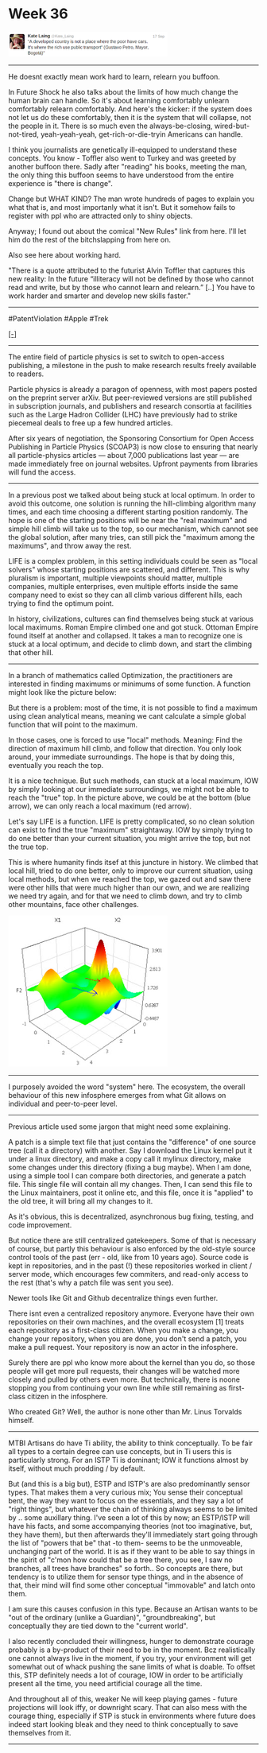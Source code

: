 # Week 36

![](3546.png)

---

He doesnt exactly mean work hard to learn, relearn you buffoon.

In Future Shock he also talks about the limits of how much change the human brain can handle. So it's about learning comfortably unlearn comfortably relearn comfortably. And here's the kicker: if the system  does not let us do these comfortably, then it is the system that will collapse, not the people in it. There is so much even the always-be-closing, wired-but-not-tired, yeah-yeah-yeah, get-rich-or-die-tryin Americans  can handle. 

I think you journalists are genetically ill-equipped to understand these concepts. You know - Toffler also went to Turkey and was  greeted by another buffoon there. Sadly after "reading" his books,  meeting the man, the only thing this buffoon seems to have understood from the entire experience is "there is change".

Change but WHAT KIND? The man wrote hundreds of pages to explain you what that is, and most importanly what it isn't. But it somehow fails to register with ppl who are attracted only to shiny objects. 

Anyway; I found out about the comical "New Rules" link from here. I'll let him do the rest of the bitchslapping from here on. 

Also see here about working hard.

"There is a quote attributed to the futurist Alvin Toffler that
captures this new reality: In the future “illiteracy will not be
defined by those who cannot read and write, but by those who cannot
learn and relearn.” [..] You have to work harder and smarter and
develop new skills faster."

---

\#PatentViolation \#Apple \#Trek

[[-]](https://youtu.be/rAtje5weAU0)

---


The entire field of particle physics is set to switch to open-access
publishing, a milestone in the push to make research results freely
available to readers.

Particle physics is already a paragon of openness, with most papers
posted on the preprint server arXiv. But peer-reviewed versions are
still published in subscription journals, and publishers and research
consortia at facilities such as the Large Hadron Collider (LHC) have
previously had to strike piecemeal deals to free up a few hundred
articles.

After six years of negotiation, the Sponsoring Consortium for Open
Access Publishing in Particle Physics (SCOAP3) is now close to
ensuring that nearly all particle-physics articles — about 7,000
publications last year — are made immediately free on journal
websites. Upfront payments from libraries will fund the access.

---


In a previous post we talked about being stuck at local optimum. In
order to avoid this outcome, one solution is running the hill-climbing
algorithm many times, and each time choosing a different starting
position randomly. The hope is one of the starting positions will be
near the "real maximum" and simple hill climb will take us to the top,
so our mechanism, which cannot see the global solution, after many
tries, can still pick the "maximum among the maximums", and throw away
the rest.

LIFE is a complex problem, in this setting individuals could be seen
as "local solvers" whose starting positions are scattered, and
different. This is why pluralism is important, multiple viewpoints
should matter, multiple companies, multiple enterprises, even multiple
efforts inside the same company need to exist so they can all climb
various different hills, each trying to find the optimum point.

In history, civilizations, cultures can find themselves being stuck at
various local maximums. Roman Empire climbed one and got
stuck. Ottoman Empire found itself at another and collapsed. It takes
a man to recognize one is stuck at a local optimum, and decide to
climb down, and start the climbing that other hill.

---

In a branch of mathematics called Optimization, the practitioners are
interested in finding maximums or minimums of some function. A
function might look like the picture below:

But there is a problem: most of the time, it is not possible to find a
maximum using clean analytical means, meaning we cant calculate a
simple global function that will point to the maximum. 

In those cases, one is forced to use "local" methods. Meaning: Find
the direction of maximum hill climb, and follow that direction. You
only look around, your immediate surroundings. The hope is that by
doing this, eventually you reach the top.

It is a nice technique. But such methods, can stuck at a local
maximum, IOW by simply looking at our immediate surroundings, we might
not be able to reach the "true" top. In the picture above, we could be
at the bottom (blue arrow), we can only reach a local maximum (red
arrow).

Let's say LIFE is a function. LIFE is pretty complicated, so no clean
solution can exist to find the true "maximum" straightaway. IOW by
simply trying to do one better than your current situation, you might
arrive the top, but not the true top.

This is where humanity finds itsef at this juncture in history. We
climbed that local hill, tried to do one better, only to improve our
current situation, using local methods, but when we reached the top,
we gazed out and saw there were other hills that were much higher than
our own, and we are realizing we need try again, and for that we need
to climb down, and try to climb other mountains, face other
challenges.

![](3D.jpg)

---

I purposely avoided the word "system" here. The ecosystem, the overall
behaviour of this new infosphere emerges from what Git allows on
individual and peer-to-peer level.

---

Previous article used some jargon that might need some explaining.

A patch is a simple text file that just contains the "difference" of
one source tree (call it a directory) with another. Say I download the
Linux kernel put it under a linux directory, and make a copy call it
mylinux directory, make some changes under this directory (fixing a
bug maybe). When I am done, using a simple tool I can compare both
directories, and generate a patch file. This single file will contain
all my changes. Then, I can send this file to the Linux maintainers,
post it online etc, and this file, once it is "applied" to the old
tree, it will bring all my changes to it.

As it's obvious, this is decentralized, asynchronous bug fixing,
testing, and code improvement.

But notice there are still centralized gatekeepers. Some of that is
necessary of course, but partly this behaviour is also enforced by the
old-style source control tools of the past (err - old, like from 10
years ago). Source code is kept in repositories, and in the past (!)
these repositories worked in client / server mode, which encourages
few commiters, and read-only access to the rest (that's why a patch
file was sent you see).

Newer tools like Git and Github decentralize things even further.

There isnt even a centralized repository anymore. Everyone have their
own repositories on their own machines, and the overall ecosystem [1]
treats each repository as a first-class citizen. When you make a
change, you change your repository, when you are done, you don't send
a patch, you make a pull request. Your repository is now an actor in
the infosphere.

Surely there are ppl who know more about the kernel than you do, so
those people will get more pull requests, their changes will be
watched more closely and pulled by others even more. But technically,
there is noone stopping you from continuing your own line while still
remaining as first-class citizen in the infosphere.

Who created Git? Well, the author is none other than Mr. Linus
Torvalds himself.

---


MTBI Artisans do have Ti ability, the ability to think
conceptually. To be fair all types to a certain degree can use
concepts, but in Ti users this is particularly strong. For an ISTP Ti
is dominant; IOW it functions almost by itself, without much prodding
/ by default.

But (and this is a big but), ESTP and ISTP's are also predominantly
sensor types. That makes them a very curious mix; You sense their
conceptual bent, the way they want to focus on the essentials, and
they say a lot of "right things", but whatever the chain of thinking
always seems to be limited by .. some auxillary thing. I've seen a lot
of this by now; an ESTP/ISTP will have his facts, and some
accompanying theories (not too imaginative, but, they have them), but
then afterwards they'll immediately start going through the list of
"powers that be" that -to them- seems to be the unmoveable, unchanging
part of the world. It is as if they want to be able to say things in
the spirit of "c'mon how could that be a tree there, you see, I saw no
branches, all trees have branches" so forth.. So concepts are there,
but tendency is to utilize them for sensor type things, and in the
absence of that, their mind will find some other conceptual
"immovable" and latch onto them.

I am sure this causes confusion in this type. Because an Artisan wants
to be "out of the ordinary (unlike a Guardian)", "groundbreaking", but
conceptually they are tied down to the "current world".

I also recently concluded their willingness, hunger to demonstrate
courage probably is a by-product of their need to be in the
moment. Bcz realistically one cannot always live in the moment, if you
try, your environment will get somewhat out of whack pushing the sane
limits of what is doable. To offset this, STP definitely needs a lot
of courage, IOW in order to be artificially present all the time, you
need artificial courage all the time.

And throughout all of this, weaker Ne will keep playing games - future
projections will look iffy, or downright scary. That can also mess
with the courage thing, especially if STP is stuck in environments
where future does indeed start looking bleak and they need to think
conceptually to save themselves from it.

---


